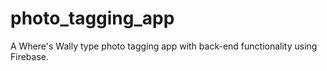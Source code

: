 # photo_tagging_app
A Where's Wally type photo tagging app with back-end functionality using Firebase. 

